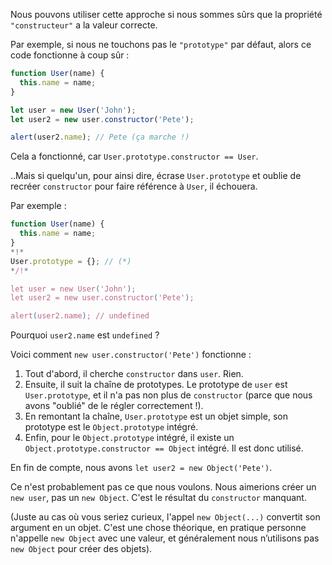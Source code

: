 Nous pouvons utiliser cette approche si nous sommes sûrs que la propriété `"constructeur"` a la valeur correcte.

Par exemple, si nous ne touchons pas le `"prototype"` par défaut, alors ce code fonctionne à coup sûr :

```js run
function User(name) {
  this.name = name;
}

let user = new User('John');
let user2 = new user.constructor('Pete');

alert(user2.name); // Pete (ça marche !)
```

Cela a fonctionné, car `User.prototype.constructor == User`.

..Mais si quelqu'un, pour ainsi dire, écrase `User.prototype` et oublie de recréer `constructor` pour faire référence à `User`, il échouera.

Par exemple :

```js run
function User(name) {
  this.name = name;
}
*!*
User.prototype = {}; // (*)
*/!*

let user = new User('John');
let user2 = new user.constructor('Pete');

alert(user2.name); // undefined
```

Pourquoi `user2.name` est `undefined` ?

Voici comment `new user.constructor('Pete')` fonctionne :

1. Tout d'abord, il cherche `constructor` dans `user`. Rien.
2. Ensuite, il suit la chaîne de prototypes. Le prototype de `user` est `User.prototype`, et il n'a pas non plus de `constructor` (parce que nous avons "oublié" de le régler correctement !).
3. En remontant la chaîne, `User.prototype` est un objet simple, son prototype est le `Object.prototype` intégré.
4. Enfin, pour le `Object.prototype` intégré, il existe un `Object.prototype.constructor == Object` intégré. Il est donc utilisé.

En fin de compte, nous avons `let user2 = new Object('Pete')`.

Ce n'est probablement pas ce que nous voulons. Nous aimerions créer un `new user`, pas un `new Object`. C'est le résultat du `constructor` manquant.

(Juste au cas où vous seriez curieux, l'appel `new Object(...)` convertit son argument en un objet. C'est une chose théorique, en pratique personne n'appelle `new Object` avec une valeur, et généralement nous n’utilisons pas `new Object` pour créer des objets).
